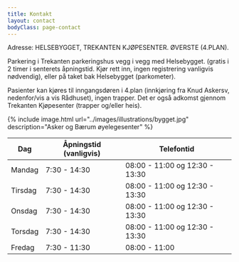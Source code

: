 ```yaml
---
title: Kontakt
layout: contact
bodyClass: page-contact
---
```


Adresse: HELSEBYGGET, TREKANTEN KJØPESENTER. ØVERSTE (4.PLAN).

Parkering i Trekanten parkeringshus vegg i vegg med Helsebygget. (gratis i 2 timer i
senterets åpningstid. Kjør rett inn, ingen registrering vanligvis nødvendig), eller på
taket bak Helsebygget (parkometer).

Pasienter kan kjøres til inngangsdøren i 4.plan (innkjøring fra Knud Askersv,
nedenfor/vis a vis Rådhuset), ingen trapper. Det er også adkomst gjennom Trekanten
Kjøpesenter (trapper og/eller heis).

{% include image.html url="../images/illustrations/bygget.jpg" description="Asker og Bærum øyelegesenter" %}

| Dag     | Åpningstid (vanligvis) | Telefontid                     |
| ------- |------------------------|--------------------------------|
| Mandag  | 7:30 - 14:30           | 08:00 - 11:00 og 12:30 - 13:30 |
| Tirsdag | 7:30 - 14:30           | 08:00 - 11:00 og 12:30 - 13:30 |
| Onsdag  | 7:30 - 14:30           | 08:00 - 11:00 og 12:30 - 13:30 |
| Torsdag | 7:30 - 14:30           | 08:00 - 11:00 og 12:30 - 13:30 |
| Fredag  | 7:30 - 11:30           | 08:00 - 11:00                  |

